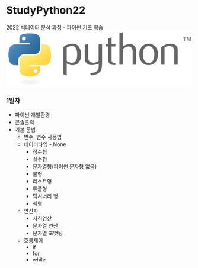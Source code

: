 # StudyPython22
2022 빅데이터 분석 과정 - 파이썬 기초 학습
![파이썬](./image/phython_logo.png)
<!-- 
<img src='./image/python_logo.png' />  
-->

### 1일차
- 파이썬 개발환경
- 콘솔출력
- 기본 문법
    - 변수, 변수 사용법
    - 데이터타입
        -.None
        - 정수형   
        - 실수형
        - 문자열형(파이썬 문자형 없음)
        - 불형
        - 리스트형
        - 튜플형
        - 딕셔너리 형
        - 섹형
    - 연산자
        - 사칙연산
        - 문자열 연산
        - 문자열 포맷팅
    - 흐름제어
        - if
        - for
        - while


